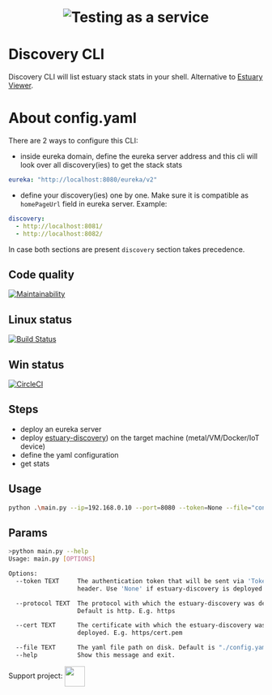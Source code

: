 <h1 align="center"><img src="./docs/images/banner_cli.png" alt="Testing as a service"></h1>  

# Discovery CLI
Discovery CLI will list estuary stack stats in your shell. Alternative to [Estuary Viewer](https://github.com/estuaryoss/estuary-viewer).

# About config.yaml
There are 2 ways to configure this CLI:
- inside eureka domain, define the eureka server address and this cli will look over all discovery(ies) to get the stack stats
```yaml
eureka: "http://localhost:8080/eureka/v2"
```
- define your discovery(ies) one by one. Make sure it is compatible as ```homePageUrl``` field in eureka server. Example:
```yaml
discovery:
  - http://localhost:8081/
  - http://localhost:8082/
```

In case both sections are present ```discovery``` section takes precedence.

## Code quality
[![Maintainability](https://api.codeclimate.com/v1/badges/0bfd475fa5174ea20ae7/maintainability)](https://codeclimate.com/github/estuaryoss/discovery-cli/maintainability)

## Linux status
[![Build Status](https://travis-ci.com/estuaryoss/discovery-cli.svg?branch=main)](https://travis-ci.com/estuaryoss/discovery-cli)

## Win status
[![CircleCI](https://circleci.com/gh/estuaryoss/discovery-cli.svg?style=svg&circle-token=cd4dd66d5683d534ca44f5a64a644720149d8578)](https://circleci.com/gh/estuaryoss/discovery-cli)

## Steps
-  deploy an eureka server
-  deploy [estuary-discovery](https://github.com/estuaryoss/estuary-discovery)) on the target machine (metal/VM/Docker/IoT device)
-  define the yaml configuration 
-  get stats

## Usage
```bash
python .\main.py --ip=192.168.0.10 --port=8080 --token=None --file="config.yaml"
```

## Params
```bash
>python main.py --help
Usage: main.py [OPTIONS]

Options:
  --token TEXT     The authentication token that will be sent via 'Token'
                   header. Use 'None' if estuary-discovery is deployed unsecured

  --protocol TEXT  The protocol with which the estuary-discovery was deployed.
                   Default is http. E.g. https

  --cert TEXT      The certificate with which the estuary-discovery was
                   deployed. E.g. https/cert.pem

  --file TEXT      The yaml file path on disk. Default is "./config.yaml"
  --help           Show this message and exit.

```


Support project: <a href="https://paypal.me/catalindinuta?locale.x=en_US"><img src="https://lh3.googleusercontent.com/Y2_nyEd0zJftXnlhQrWoweEvAy4RzbpDah_65JGQDKo9zCcBxHVpajYgXWFZcXdKS_o=s180-rw" height="40" width="40" align="center"></a>    
